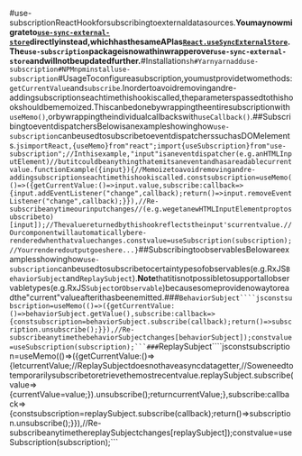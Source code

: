 #use-subscriptionReactHookforsubscribingtoexternaldatasources.**Youmaynowmigrateto[`use-sync-external-store`](https://www.npmjs.com/package/use-sync-external-store)directlyinstead,whichhasthesameAPIas[`React.useSyncExternalStore`](https://react.dev/reference/react/useSyncExternalStore).The`use-subscription`packageisnowathinwrapperover`use-sync-external-store`andwillnotbeupdatedfurther.**#Installation```sh#Yarnyarnadduse-subscription#NPMnpminstalluse-subscription```#UsageToconfigureasubscription,youmustprovidetwomethods:`getCurrentValue`and`subscribe`.Inordertoavoidremovingandre-addingsubscriptionseachtimethishookiscalled,theparameterspassedtothishookshouldbememoized.Thiscanbedonebywrappingtheentiresubscriptionwith`useMemo()`,orbywrappingtheindividualcallbackswith`useCallback()`.##SubscribingtoeventdispatchersBelowisanexampleshowinghow`use-subscription`canbeusedtosubscribetoeventdispatcherssuchasDOMelements.```jsimportReact,{useMemo}from"react";import{useSubscription}from"use-subscription";//Inthisexample,"input"isaneventdispatcher(e.g.anHTMLInputElement)//butitcouldbeanythingthatemitsaneventandhasareadablecurrentvalue.functionExample({input}){//Memoizetoavoidremovingandre-addingsubscriptionseachtimethishookiscalled.constsubscription=useMemo(()=>({getCurrentValue:()=>input.value,subscribe:callback=>{input.addEventListener("change",callback);return()=>input.removeEventListener("change",callback);}}),//Re-subscribeanytimeourinputchanges//(e.g.wegetanewHTMLInputElementproptosubscribeto)[input]);//Thevaluereturnedbythishookreflectstheinput'scurrentvalue.//Ourcomponentwillautomaticallybere-renderedwhenthatvaluechanges.constvalue=useSubscription(subscription);//Yourrenderedoutputgoeshere...}```##SubscribingtoobservablesBelowareexamplesshowinghow`use-subscription`canbeusedtosubscribetocertaintypesofobservables(e.g.RxJS`BehaviorSubject`and`ReplaySubject`).**Note**thatitisnotpossibletosupportallobservabletypes(e.g.RxJS`Subject`or`Observable`)becausesomeprovidenowaytoreadthe"current"valueafterithasbeenemitted.###`BehaviorSubject````jsconstsubscription=useMemo(()=>({getCurrentValue:()=>behaviorSubject.getValue(),subscribe:callback=>{constsubscription=behaviorSubject.subscribe(callback);return()=>subscription.unsubscribe();}}),//Re-subscribeanytimethebehaviorSubjectchanges[behaviorSubject]);constvalue=useSubscription(subscription);```###`ReplaySubject````jsconstsubscription=useMemo(()=>({getCurrentValue:()=>{letcurrentValue;//ReplaySubjectdoesnothaveasyncdatagetter,//Soweneedtotemporarilysubscribetoretrievethemostrecentvalue.replaySubject.subscribe(value=>{currentValue=value;}).unsubscribe();returncurrentValue;},subscribe:callback=>{constsubscription=replaySubject.subscribe(callback);return()=>subscription.unsubscribe();}}),//Re-subscribeanytimethereplaySubjectchanges[replaySubject]);constvalue=useSubscription(subscription);```